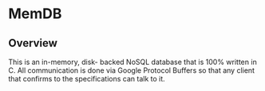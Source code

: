 # MemDB

## Overview

This is an in-memory, disk- backed NoSQL database that is 100% written in C.
All communication is done via Google Protocol Buffers so that any client
that confirms to the specifications can talk to it.
